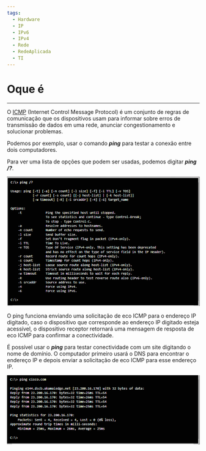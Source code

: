 ```yaml
---
tags:
  - Hardware
  - IP
  - IPv6
  - IPv4
  - Rede
  - RedeAplicada
  - TI
---
```

# Oque é
---
O [ICMP](https://aws.amazon.com/pt/what-is/icmp/) (Internet Control Message Protocol) é um conjunto de regras de comunicação que os dispositivos usam para informar sobre erros de transmissão de dados em uma rede, anunciar congestionamento e solucionar problemas.

Podemos por exemplo, usar o comando ***ping*** para testar a conexão entre dois computadores.

Para ver uma lista de opções que podem ser usadas, podemos digitar ***ping /?***.

![](./img/Pasted%20image%2020240304110844.png)

O ping funciona enviando uma solicitação de eco ICMP para o endereço IP digitado, caso o dispositivo que corresponde ao endereço IP digitado esteja acessível, o dispositivo receptor retornará uma mensagem de resposta de eco ICMP para confirmar a conectividade.

É possível usar o ***ping*** para testar conectividade com um site digitando o nome de domínio. O computador primeiro usará o DNS para encontrar o endereço IP e depois enviar a solicitação de eco ICMP para esse endereço IP.

![](./img/Pasted%20image%2020240304111126.png)

